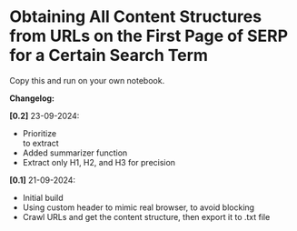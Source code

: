 # Obtaining All Content Structures from URLs on the First Page of SERP for a Certain Search Term

Copy this and run on your own notebook.

**Changelog:**

**[0.2]** 23-09-2024:
- Prioritize <main> to extract
- Added summarizer function
- Extract only H1, H2, and H3 for precision


**[0.1]** 21-09-2024:
- Initial build
- Using custom header to mimic real browser, to avoid blocking
- Crawl URLs and get the content structure, then export it to .txt file
